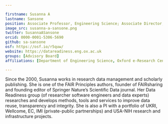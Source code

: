 ```yaml
---

firstname: Susanna A
lastname: Sansone
position: Associate Professor, Engineering Science; Associate Director, Oxford e-Research Centre
image_src: susanna-a-sansone.png
twitter: SusannaASansone
orcid: 0000-0001-5306-5690
github: sa-sansone
osf: https://osf.io/r5quw/
website: https://datareadiness.eng.ox.ac.uk
groups: [Advisory Board]
affiliations: [Department of Engineering Science, Oxford e-Research Centre, Mathematical Physical and Life Sciences Division]

---
```


Since the 2000, Susanna works in research data management and scholarly publishing. She is one of the FAIR Principles authors, founder of FAIRsharing and founding editor of Springer Nature’s Scientific Data journal. Her Data Readiness group (of researcher software engineers and data experts) researches and develops methods, tools and services to improve data reuse, transparency and integrity. She is also a PI with a portfolio of UKRI, Wellcome, EC, IMI (private-public partnerships) and USA-NIH research and infrastructure projects.
